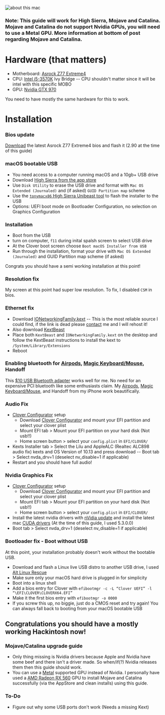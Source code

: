 ![about this mac](~posts/asrock_z77_extreme4_gtx_970_high_sierra_hackintosh/aboutthismac.png)

### Note: This guide will work for High Sierra, Mojave and Catalina. Mojave and Catalina do not support Nvidia GPUs, you will need to use a Metal GPU. More information at bottom of post regarding Mojave and Catalina.

# Hardware (that matters)
- Motherboard: [Asrock Z77 Extreme4](https://www.asrock.com/mb/Intel/Z77%20Extreme4/)
- CPU: [Intel i5-3570K](https://ark.intel.com/products/65520) Ivy Bridge -- CPU shouldn't matter since it will be intel with this specific MOBO
- GPU: [Nvidia GTX 970](https://www.geforce.com/hardware/desktop-gpus/geforce-gtx-970)

You need to have mostly the same hardware for this to work. 

# Installation

### Bios update
[Download](https://www.asrock.com/mb/Intel/Z77%20Extreme4/#BIOS) the latest Asrock Z77 Extreme4 bios and flash it (2.90 at the time of this guide)


### macOS bootable USB
- You need access to a computer running macOS and a 10gb+ USB drive
- Download [High Sierra from the app store](https://itunes.apple.com/us/app/macos-high-sierra/id1246284741?mt=12&l=en-us&ls=1)
- Use `Disk Utility` to erase the USB drive and format with `Mac OS Extended (Journaled)` and (if asked) `GUID Partition map` scheme 
- Use the [`tonymacx86` High Sierra Unibeast tool](https://www.tonymacx86.com/resources/unibeast-8-3-2-high-sierra.383/) to flash the installer to the USB
 - Options: UEFI boot mode on Bootloader Configuration, no selection on Graphics Configuration


### Installation
- Boot from the USB 
 - turn on computer, `f11` during inital spalsh screen to select USB drive
- At the Clover boot screen choose `Boot macOS Installer from USB`
- Run through the installation, format your drive with `Mac OS Extended (Journaled)` and GUID Partition map scheme (if asked)

Congrats you should have a semi working installation at this point!


### Resolution fix
My screen at this point had super low resolution. To fix, I disabled `CSM` in bios.


### Ethernet fix
- Download [IONetworkingFamily.kext](https://www.tonymacx86.com/attachments/ionetworkingfamily-kext-zip.136513/) 
-- This is the most reliable source I could find, if the link is dead please [contact](https://kusha.me/contact) me and I will rehost it!
- Also download [KextBeast](https://www.tonymacx86.com/resources/kextbeast.32/)
- Place both `KextBeast` and `IONetworkingFamily.kext` on the desktop and follow the KextBeast instructions to install the kext to `/System/Library/Extensions`
- Reboot


### Enabling bluetooth for [Airpods](https://amzn.to/2WpzgNw), [Magic Keyboard/Mouse](https://amzn.to/3fteVyh), Handoff

This [$10 USB Bluetooth adapter](https://amzn.to/38ZgbGY) works well for me. No need for an expensive PCI bluetooth like some enthusiasts claim. My [Airpods](https://amzn.to/2WpzgNw), [Magic Keyboard/Mouse](https://amzn.to/3fteVyh), and Handoff from my iPhone work beautifically. 

### Audio Fix
- [Clover Configurator](https://mackie100projects.altervista.org/download-clover-configurator/) setup
    - Download [Clover Configurator](https://mackie100projects.altervista.org/download-clover-configurator/) and mount your EFI partition and select your clover plist
    - Mount EFI tab > Mount your EFI partition on your hard disk (Not usb!!)
    - Home screen button > select your `config.plist` in `EFI/CLOVER/`
- Kexts Installer tab > Select the Lilu and AppleALC (Realtec ALC898 audio fix) kexts and OS Version of 10.13 and press download -- Boot tab > Select nvda_drv=1 (deselect nv_disable=1 if applicable)
- Restart and you should have full audio!

### Nvidia Graphics Fix  
- [Clover Configurator](https://mackie100projects.altervista.org/download-clover-configurator/) setup
    - Download [Clover Configurator](https://mackie100projects.altervista.org/download-clover-configurator/) and mount your EFI partition and select your clover plist
    - Mount EFI tab > Mount your EFI partition on your hard disk (Not usb!!)
    - Home screen button > select your `config.plist` in `EFI/CLOVER/`
- Install the latest nvidia drivers with [nVidia update](https://github.com/Benjamin-Dobell/nvidia-update) and install the latest mac [CUDA drivers](https://www.nvidia.com/object/mac-driver-archive.html)
(At the time of this guide, I used 5.3.0.0)
- Boot tab > Select nvda_drv=1 (deselect nv_disable=1 if applicable)


### Bootloader fix - Boot without USB 
At this point, your installation probably doesn't work without the bootable USB. 
- Download and flash a Linux live USB distro to another USB drive, I used [Alt Linux Rescue](https://en.altlinux.org/Rescue)
- Make sure only your macOS hard drive is plugged in for simplicity
- Boot into a linux shell
- Add a bios entry for Clover with `efibootmgr -c -L “Clover UEFI” -l “\EFI\CLOVER\CLOVERX64.EFI”`
- Make it the first bios entry with `efibootmgr -o 0000`
- If you screw this up, no biggie, just do a CMOS reset and try again! You can always fall back to booting from your macOS bootable USB

## Congratulations you should have a mostly working Hackintosh now! 

### Mojave/Catalina upgrade guide 
 - Only thing missing is Nvidia drivers because Apple and Nvidia have some beef and there isn't a driver made. So when/if(?) Nvidia releases them then this guide should work. 
 - You can use a [Metal](https://support.apple.com/en-us/HT202239) supported GPU instead of Nvidia. I personally have used a [AMD Radeon RX 560](https://amzn.to/3h2IWFt) GPU to install Mojave and Catalina successfully (via the AppStore and clean installs) using this guide.

### To-Do
- Figure out why some USB ports don't work (Needs a missing Kext)


